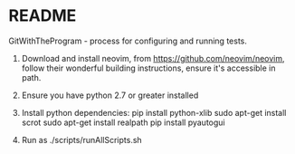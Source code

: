 # README
GitWithTheProgram - process for configuring and running tests.

1) Download and install neovim, from https://github.com/neovim/neovim, follow their wonderful
building instructions, ensure it's accessible in path.

2) Ensure you have python 2.7 or greater installed

3) Install python dependencies:
        pip install python-xlib
        sudo apt-get install scrot
        sudo apt-get install realpath
        pip install pyautogui

4) Run as ./scripts/runAllScripts.sh 
